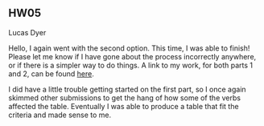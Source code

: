 ## HW05
Lucas Dyer

Hello, I again went with the second option. This time, I was able to finish! Please let me know if I have gone about the process incorrectly anywhere, or if there is a simpler way to do things. A link to my work, for both parts 1 and 2, can be found [here](HW05_Parts1_-_2.md).

I did have a little trouble getting started on the first part, so I once again skimmed other submissions to get the hang of how some of the verbs affected the table. Eventually I was able to produce a table that fit the criteria and made sense to me.